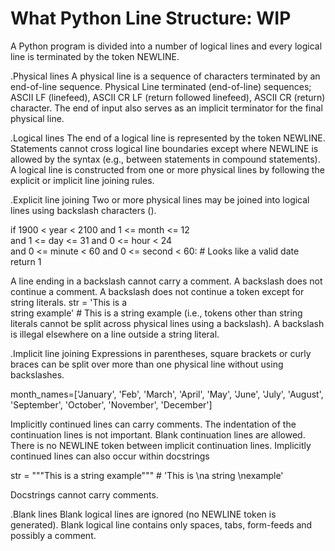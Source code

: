# What Python Line Structure: WIP

A Python program is divided into a number of logical lines and every logical line is terminated by the token NEWLINE.

.Physical lines
A physical line is a sequence of characters terminated by an end-of-line sequence.
Physical Line terminated (end-of-line) sequences; ASCII LF (linefeed), ASCII CR LF (return followed linefeed), ASCII CR (return) character.
The end of input also serves as an implicit terminator for the final physical line.

.Logical lines
The end of a logical line is represented by the token NEWLINE.
Statements cannot cross logical line boundaries except where NEWLINE is allowed by the syntax (e.g., between statements in compound statements).
A logical line is constructed from one or more physical lines by following the explicit or implicit line joining rules.

.Explicit line joining
Two or more physical lines may be joined into logical lines using backslash characters (\).

if 1900 < year < 2100 and 1 <= month <= 12 \
   and 1 <= day <= 31 and 0 <= hour < 24 \
   and 0 <= minute < 60 and 0 <= second < 60:   # Looks like a valid date
        return 1

A line ending in a backslash cannot carry a comment.
A backslash does not continue a comment.
A backslash does not continue a token except for string literals.
str = 'This is a \
  string example' # This is a string example
(i.e., tokens other than string literals cannot be split across physical lines using a backslash).
A backslash is illegal elsewhere on a line outside a string literal.

.Implicit line joining
Expressions in parentheses, square brackets or curly braces can be split over more than one physical line without using backslashes.

month_names=['January', 'Feb', 'March',
    'April', 'May', 'June',
    'July', 'August', 'September',
    'October', 'November', 'December']

Implicitly continued lines can carry comments.
The indentation of the continuation lines is not important.
Blank continuation lines are allowed.
There is no NEWLINE token between implicit continuation lines.
Implicitly continued lines can also occur within docstrings

str = """This is
    a string
    example""" # 'This is \na string \nexample'

Docstrings cannot carry comments.

.Blank lines
Blank logical lines are ignored (no NEWLINE token is generated).
Blank logical line contains only spaces, tabs, form-feeds and possibly a comment.

